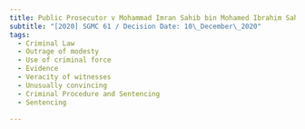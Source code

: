 ```yaml
---
title: Public Prosecutor v Mohammad Imran Sahib bin Mohamed Ibrahim Sahib
subtitle: "[2020] SGMC 61 / Decision Date: 10\_December\_2020"
tags:
  - Criminal Law
  - Outrage of modesty
  - Use of criminal force
  - Evidence
  - Veracity of witnesses
  - Unusually convincing
  - Criminal Procedure and Sentencing
  - Sentencing

---
```

